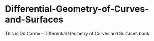 # Differential-Geometry-of-Curves-and-Surfaces
This is Do Carmo - Differential Geometry of Curves and Surfaces book
